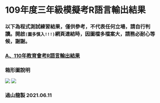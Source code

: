# 109年度三年級模擬考R語言輸出結果

### 以下為程式測試練習結果，僅供參考，不代表任何立場，請自行判讀。開啟`(圖多慎入!!!)`網頁連結時，因圖檔多檔案大，請務必耐心等候，謝謝。
### [A、110年教育會考R語言輸出結果](https://tjjh.github.io/109ET/R109a05-ggplotly.RMD.html)

### 箱形圖說明
<img src="https://tjjh.github.io/109MT/001.png">
<img src="https://tjjh.github.io/109MT/002.png">

### 過山龍製 2021.06.11
